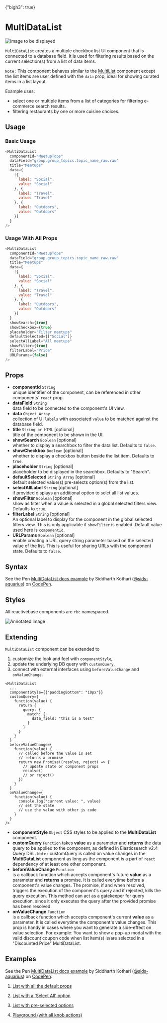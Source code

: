 {"bigh3": true}

# MultiDataList

![Image to be displayed](https://i.imgur.com/cEAUorS.png)

`MultiDataList` creates a multiple checkbox list UI component that is connected to a database field. It is used for filtering results based on the current selection(s) from a list of data items.

`Note:` This component behaves similar to the [MultiList](v1.0.0/components/MultiList.html) component except the list items are user defined with the `data` prop, ideal for showing curated items in a list layout.

Example uses:
* select one or multiple items from a list of categories for filtering e-commerce search results.
* filtering restaurants by one or more cuisine choices.

## Usage

### Basic Usage

```js
<MultiDataList
  componentId="MeetupTops"
  dataField="group.group_topics.topic_name_raw.raw"
  title="Meetups"
  data={
    [{
      label: "Social",
      value: "Social"
    }, {
      label: "Travel",
      value: "Travel"
    }, {
      label: "Outdoors",
      value: "Outdoors"
    }]
  }
/>
```

### Usage With All Props

```js
<MultiDataList
  componentId="MeetupTops"
  dataField="group.group_topics.topic_name_raw.raw"
  title="Meetups"
  data={
    [{
      label: "Social",
      value: "Social"
    }, {
      label: "Travel",
      value: "Travel"
    }, {
      label: "Outdoors",
      value: "Outdoors"
    }]
  }
  showSearch={true}
  showCheckbox={true}
  placeholder="Filter meetups"
  defaultSelected={["Social"]}
  selectAllLabel="All meetups"
  showFilter={true}
  filterLabel="Price"
  URLParams={false}
/>
```

## Props

- **componentId** `String`  
    unique identifier of the component, can be referenced in other components' `react` prop.
- **dataField** `String`  
    data field to be connected to the component's UI view.
- **data** `Object Array`  
    collection of UI `labels` with associated `value` to be matched against the database field.
- **title** `String or HTML` [optional]  
    title of the component to be shown in the UI.
- **showSearch** `Boolean` [optional]  
    whether to display a searchbox to filter the data list. Defaults to `false`.
- **showCheckbox** `Boolean` [optional]  
    whether to display a checkbox button beside the list item. Defaults to `true`.
- **placeholder** `String` [optional]  
    placeholder to be displayed in the searchbox. Defaults to "Search".
- **defaultSelected** `String Array` [optional]  
    default selected value(s) pre-selects option(s) from the list.
- **selectAllLabel** `String` [optional]  
    if provided displays an additional option to selct all list values.
- **showFilter** `Boolean` [optional]  
    show as filter when a value is selected in a global selected filters view. Defaults to `true`.
- **filterLabel** `String` [optional]  
    An optional label to display for the component in the global selected filters view. This is only applicable if `showFilter` is enabled. Default value used here is `componentId`.
- **URLParams** `Boolean` [optional]  
    enable creating a URL query string parameter based on the selected value of the list. This is useful for sharing URLs with the component state. Defaults to `false`.

## Syntax

<p data-height="500" data-theme-id="light" data-slug-hash="vJPYBw" data-default-tab="js" data-user="sids-aquarius" data-embed-version="2" data-pen-title="MultiDataList docs example" class="codepen">See the Pen <a href="https://codepen.io/sids-aquarius/pen/vJPYBw/">MultiDataList docs example</a> by Siddharth Kothari (<a href="https://codepen.io/sids-aquarius">@sids-aquarius</a>) on <a href="https://codepen.io">CodePen</a>.</p>
<script async src="https://production-assets.codepen.io/assets/embed/ei.js"></script>

## Styles

All reactivebase components are `rbc` namespaced.

![Annotated image](https://i.imgur.com/IYGEhao.png)

## Extending

`MultiDataList` component can be extended to
1. customize the look and feel with `componentStyle`,
2. update the underlying DB query with `customQuery`,
3. connect with external interfaces using `beforeValueChange` and `onValueChange`.

```
<MultiDataList
  ...
  componentStyle={{"paddingBottom": "10px"}}
  customQuery={
    function(value) {
      return {
        query: {
          match: {
            data_field: "this is a test"
          }
        }
      }
    }
  }
  beforeValueChange={
    function(value) {
      // called before the value is set
      // returns a promise
      return new Promise((resolve, reject) => {
        // update state or component props
        resolve()
        // or reject()
      })
    }
  }
  onValueChange={
    function(value) {
      console.log("current value: ", value)
      // set the state
      // use the value with other js code
    }
  }
/>
```

- **componentStyle** `Object`
    CSS styles to be applied to the **MultiDataList** component.
- **customQuery** `Function`
    takes **value** as a parameter and **returns** the data query to be applied to the component, as defined in Elasticsearch v2.4 Query DSL.
    `Note:` customQuery is called on value changes in the **MultiDataList** component as long as the component is a part of `react` dependency of at least one other component.
- **beforeValueChange** `Function`  
    is a callback function which accepts component's future **value** as a parameter and **returns** a promise. It is called everytime before a component's value changes. The promise, if and when resolved, triggers the execution of the component's query and if rejected, kills the query execution. This method can act as a gatekeeper for query execution, since it only executes the query after the provided promise has been resolved.
- **onValueChange** `Function`  
    is a callback function which accepts component's current **value** as a parameter. It is called everytime the component's value changes. This prop is handy in cases where you want to generate a side-effect on value selection. For example: You want to show a pop-up modal with the valid discount coupon code when list item(s) is/are selected in a "Discounted Price" MultiDataList.

## Examples

<p data-height="500" data-theme-id="light" data-slug-hash="vJPYBw" data-default-tab="result" data-user="sids-aquarius" data-embed-version="2" data-pen-title="MultiDataList docs example" class="codepen">See the Pen <a href="https://codepen.io/sids-aquarius/pen/vJPYBw/">MultiDataList docs example</a> by Siddharth Kothari (<a href="https://codepen.io/sids-aquarius">@sids-aquarius</a>) on <a href="https://codepen.io">CodePen</a>.</p>
<script async src="https://production-assets.codepen.io/assets/embed/ei.js"></script>

1. [List with all the default props](../playground/?knob-title=Topics&knob-URLParams%20%28not%20visible%20in%20storybook%29=false&knob-filterLabel=Custom%20Filter%20Name&knob-defaultSelected=Social&knob-selectAllLabel=Select%20All&knob-showRadio=true&knob-queryFormat=epoch_millis&knob-numberOfMonths=2&knob-componentStyle=%7B"paddingBottom"%3A"10px"%7D&knob-URLParams%20%28not%20visible%20on%20storybook%29=false&knob-showFilter=true&knob-sortBy=count&knob-dataLabel=★%20%20A%20customizable%20UI%20widget%20★&knob-allowAllDates=true&knob-size=100&knob-extra=%7B"withFullScreenPortal"%3Atrue%2C"showClearDate"%3Atrue%7D&knob-visible=true&knob-showCount=true&knob-placeholder=Search%20topics&knob-showSearch=true&selectedKind=search%2FMultiDataList&selectedStory=Basic&full=0&down=1&left=1&panelRight=0&downPanel=storybooks%2Fstorybook-addon-knobs)

2. [List with a 'Select All' option](../playground/?knob-title=Topics&knob-URLParams%20%28not%20visible%20in%20storybook%29=false&knob-filterLabel=Custom%20Filter%20Name&knob-defaultSelected=Social&knob-selectAllLabel=Select%20All&knob-showRadio=true&knob-queryFormat=epoch_millis&knob-numberOfMonths=2&knob-componentStyle=%7B"paddingBottom"%3A"10px"%7D&knob-URLParams%20%28not%20visible%20on%20storybook%29=false&knob-showFilter=true&knob-sortBy=count&knob-dataLabel=★%20%20A%20customizable%20UI%20widget%20★&knob-allowAllDates=true&knob-size=100&knob-extra=%7B"withFullScreenPortal"%3Atrue%2C"showClearDate"%3Atrue%7D&knob-visible=true&knob-showCount=true&knob-placeholder=Search%20topics&knob-showSearch=true&selectedKind=search%2FMultiDataList&selectedStory=With%20selectAllLabel&full=0&down=1&left=1&panelRight=0&downPanel=storybooks%2Fstorybook-addon-knobs)

3. [List with pre-selected options](../playground/?knob-title=Topics&knob-URLParams%20%28not%20visible%20in%20storybook%29=false&knob-filterLabel=Custom%20Filter%20Name&knob-defaultSelected%5B0%5D=Social&knob-defaultSelected%5B1%5D=Travel&knob-selectAllLabel=Select%20All&knob-showRadio=true&knob-queryFormat=epoch_millis&knob-numberOfMonths=2&knob-componentStyle=%7B"paddingBottom"%3A"10px"%7D&knob-URLParams%20%28not%20visible%20on%20storybook%29=false&knob-showFilter=true&knob-sortBy=count&knob-dataLabel=★%20%20A%20customizable%20UI%20widget%20★&knob-allowAllDates=true&knob-size=100&knob-extra=%7B"withFullScreenPortal"%3Atrue%2C"showClearDate"%3Atrue%7D&knob-visible=true&knob-showCount=true&knob-placeholder=Search%20topics&knob-showSearch=true&selectedKind=search%2FMultiDataList&selectedStory=With%20defaultSelected&full=0&down=1&left=1&panelRight=0&downPanel=storybooks%2Fstorybook-addon-knobs)

4. [Playground (with all knob actions)](../playground/?knob-title=Topics&knob-URLParams%20%28not%20visible%20in%20storybook%29=false&knob-filterLabel=Custom%20Filter%20Name&knob-defaultSelected%5B0%5D=Social&knob-defaultSelected%5B1%5D=Travel&knob-selectAllLabel=Select%20All&knob-showRadio=true&knob-queryFormat=or&knob-numberOfMonths=2&knob-componentStyle=%7B"paddingBottom"%3A"10px"%7D&knob-URLParams%20%28not%20visible%20on%20storybook%29=false&knob-showFilter=true&knob-sortBy=count&knob-dataLabel=★%20%20A%20customizable%20UI%20widget%20★&knob-allowAllDates=true&knob-showCheckbox=true&knob-size=100&knob-extra=%7B"withFullScreenPortal"%3Atrue%2C"showClearDate"%3Atrue%7D&knob-visible=true&knob-showCount=true&knob-placeholder=Search%20topics&knob-showSearch=true&selectedKind=search%2FMultiDataList&selectedStory=Playground&full=0&down=1&left=1&panelRight=0&downPanel=storybooks%2Fstorybook-addon-knobs)

